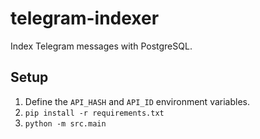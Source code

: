 # telegram-indexer
Index Telegram messages with PostgreSQL.

## Setup
1. Define the `API_HASH` and `API_ID` environment variables.
2. `pip install -r requirements.txt`
3. `python -m src.main`
